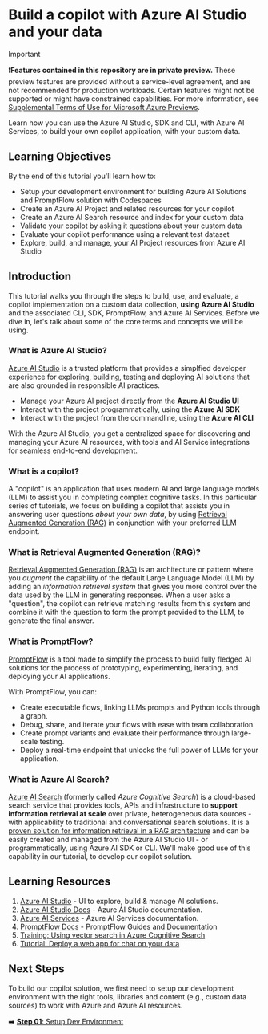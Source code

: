 # Build a copilot with Azure AI Studio and your data

> [!IMPORTANT]
> **❗Features contained in this repository are in private preview.** These preview features are provided without a service-level agreement, and are not recommended for production workloads. Certain features might not be supported or might have constrained capabilities. 
> For more information, see [Supplemental Terms of Use for Microsoft Azure Previews](https://azure.microsoft.com/support/legal/preview-supplemental-terms/?WT.mc_id=academic-112432-pablolopes).

Learn how you can use the Azure AI Studio, SDK and CLI, with Azure AI Services, to build your own copilot application, with your custom data.

## Learning Objectives

By the end of this tutorial you'll learn how to:
 - Setup your development environment for building Azure AI Solutions and PromptFlow solution with Codespaces
 - Create an Azure AI Project and related resources for your copilot
 - Create an Azure AI Search resource and index for your custom data
 - Validate your copilot by asking it questions about your custom data
 - Evaluate your copilot performance using a relevant test dataset
 - Explore, build, and manage, your AI Project resources from Azure AI Studio

## Introduction

This tutorial walks you through the steps to build, use, and evaluate, a copilot implementation on a custom data collection, **using Azure AI Studio** and the associated CLI, SDK, PromptFlow, and Azure AI Services. Before we dive in, let's talk about some of the core terms and concepts we will be using.

### What is Azure AI Studio?

[Azure AI Studio](https://aka.ms/azureaistudio) is a trusted platform that provides a simplfied developer experience for exploring, building, testing and deploying AI solutions that are also grounded in responsible AI practices. 
 - Manage your Azure AI project directly from the **Azure AI Studio UI**
 - Interact with the project programmatically, using the **Azure AI SDK**
 - Interact with the project from the commandline, using the **Azure AI CLI**

With the Azure AI Studio, you get a centralized space for discovering and managing your Azure AI resources, with tools and AI Service integrations for seamless end-to-end development.


### What is a copilot?

A "copilot" is an application that uses modern AI and large language models (LLM) to assist you in completing complex cognitive tasks. In this particular series of tutorials, we focus on building a copilot that assists you in answering user questions _about your own data_, by using [Retrieval Augmented Generation (RAG)](https://learn.microsoft.com/azure/ai-studio/concepts/retrieval-augmented-generation?WT.mc_id=academic-112432-pablolopes) in conjunction with your preferred LLM endpoint.

### What is Retrieval Augmented Generation (RAG)?

[Retrieval Augmented Generation (RAG)](https://learn.microsoft.com/azure/search/retrieval-augmented-generation-overview?WT.mc_id=academic-112432-pablolopes) is an architecture or pattern where you _augment_ the capability of the default Large Language Model (LLM) by adding an _information retrieval system_ that gives you more control over the data used by the LLM in generating responses. When a user asks a "question", the copilot can retrieve matching results from this system and combine it with the question to form the prompt provided to the LLM, to generate the final answer.

### What is PromptFlow?

[PromptFlow](https://learn.microsoft.com/en-us/azure/machine-learning/prompt-flow/overview-what-is-prompt-flow?view=azureml-api-2?WT.mc_id=academic-112432-pablolopes) is a tool made to simplify the process to build fully fledged AI solutions for the process of prototyping, experimenting, iterating, and deploying your AI applications. 

With PromptFlow, you can:
- Create executable flows, linking LLMs prompts and Python tools through a graph.
- Debug, share, and iterate your flows with ease with team collaboration.
- Create prompt variants and evaluate their performance through large-scale testing.
- Deploy a real-time endpoint that unlocks the full power of LLMs for your application.


### What is Azure AI Search? 

[Azure AI Search](https://learn.microsoft.com/azure/search/search-what-is-azure-search?WT.mc_id=academic-112432-pablolopes) (formerly called _Azure Cognitive Search_) is a cloud-based search service that provides tools, APIs and infrastructure to **support information retrieval at scale** over private, heterogeneous data sources - with applicability to traditional and conversational search solutions. It is a [proven solution for information retrieval in a RAG architecture](https://github.com/Azure-Samples/azure-search-openai-demo) and can be easily created and managed from the Azure AI Studio UI - or programmatically, using Azure AI SDK or CLI. We'll make good use of this capability in our tutorial, to develop our copilot solution.


## Learning Resources

1. [Azure AI Studio](https://aka.ms/azureaistudio) - UI to explore, build & manage AI solutions.
1. [Azure AI Studio Docs](https://aka.ms/azureaistudio/docs) - Azure AI Studio documentation.
1. [Azure AI Services](https://learn.microsoft.com/azure/ai-services/what-are-ai-services?WT.mc_id=academic-112432-pablolopes) - Azure AI Services documentation.
1. [PromptFlow Docs](https://learn.microsoft.com/en-us/azure/machine-learning/prompt-flow/overview-what-is-prompt-flow?view=azureml-api-2?WT.mc_id=academic-112432-pablolopes) - PromptFlow Guides and Documentation
1. [Training: Using vector search in Azure Cognitive Search](https://learn.microsoft.com/training/modules/improve-search-results-vector-search?WT.mc_id=academic-112432-pablolopes) 
1. [Tutorial: Deploy a web app for chat on your data](https://learn.microsoft.com/azure/ai-studio/tutorials/deploy-chat-web-app?WT.mc_id=academic-112432-pablolopes) 


## Next Steps

To build our copilot solution, we first need to setup our development environment with the right tools, libraries and content (e.g., custom data sources) to work with Azure and Azure AI resources.

➡️ [**Step 01**: Setup Dev Environment](./01-setup.md)